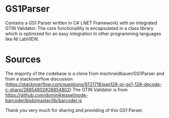 # GS1Parser
Contains a GS1 Parser written in C# (.NET Framework) with an integrated GTIN Validator. The core functionallity is encapsulated in a class library which is optimized for an easy integration in other programming languages like NI LabVIEW.
# Sources
The majority of the codebase is a clone from mschneidbauer/GS1Parser and from a stackoverflow discussion (https://stackoverflow.com/questions/9721718/ean128-or-gs1-128-decode-c-sharp/28854802#28854802)
The GTIN Validator is from https://github.com/dominiklessel/node-barcoder/blob/master/lib/barcoder.js

Thank you very much for sharing and providing of this GS1 Parser.

